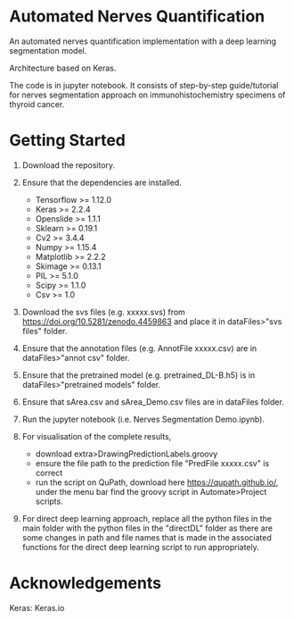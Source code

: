 # Automated Nerves Quantification
An automated nerves quantification implementation with a deep learning segmentation model.  

Architecture based on Keras.

The code is in jupyter notebook. 
It consists of step-by-step guide/tutorial for nerves segmentation approach on immunohistochemistry specimens of thyroid cancer. 

# Getting Started
1. Download the repository.
2. Ensure that the dependencies are installed. 
    - Tensorflow >= 1.12.0
    - Keras >= 2.2.4
    - Openslide >= 1.1.1
    - Sklearn >= 0.19.1
    - Cv2 >= 3.4.4
    - Numpy >= 1.15.4
    - Matplotlib >= 2.2.2
    - Skimage >= 0.13.1
    - PIL >= 5.1.0
    - Scipy >= 1.1.0
    - Csv >= 1.0
    
3. Download the svs files (e.g. xxxxx.svs) from https://doi.org/10.5281/zenodo.4459863 and place it in dataFiles>"svs files" folder.
4. Ensure that the annotation files (e.g. AnnotFile xxxxx.csv) are in dataFiles>"annot csv" folder.
5. Ensure that the pretrained model (e.g. pretrained_DL-B.h5) is in dataFiles>"pretrained models" folder.
6. Ensure that sArea.csv and sArea_Demo.csv files are in dataFiles folder.
7. Run the jupyter notebook (i.e. Nerves Segmentation Demo.ipynb).
8. For visualisation of the complete results, 
   - download extra>DrawingPredictionLabels.groovy
   - ensure the file path to the prediction file "PredFile xxxxx.csv" is correct
   - run the script on QuPath, download here https://qupath.github.io/, under the menu bar find the groovy script in Automate>Project scripts.
9. For direct deep learning approach, replace all the python files in the main folder with the python files in the "directDL" folder as there are some changes in path and file names that is made in the associated functions for the direct deep learning script to run appropriately.

# Acknowledgements
Keras: Keras.io

